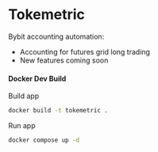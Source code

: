 # Tokemetric

Bybit accounting automation: 
- Accounting for futures grid long trading
- New features coming soon

#### Docker Dev Build

Build app
```bash
docker build -t tokemetric .
```

Run app
```bash
docker compose up -d
```
